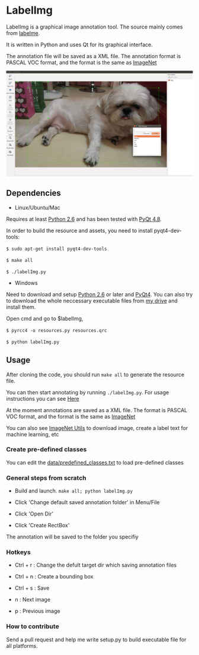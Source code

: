 # LabelImg

LabelImg is a graphical image annotation tool. The source mainly comes from [labelme](labelme.csail.mit.edu).

It is written in Python and uses Qt for its graphical interface.

The annotation file will be saved as a XML file. The annotation format is PASCAL VOC format, and the format is the same as [ImageNet](http://www.image-net.org/)

![](icons/demo.png)

## Dependencies
* Linux/Ubuntu/Mac

Requires at least [Python 2.6](http://www.python.org/getit/) and has been tested with [PyQt
4.8](http://www.riverbankcomputing.co.uk/software/pyqt/intro).

In order to build the resource and assets, you need to install pyqt4-dev-tools:

`$ sudo apt-get install pyqt4-dev-tools`

`$ make all`
 
`$ ./labelImg.py`

* Windows

Need to download and setup [Python 2.6](https://www.python.org/downloads/windows/) or later and [PyQt4](https://www.riverbankcomputing.com/software/pyqt/download). You can also try to download the whole neccessary executable files from [my drive](https://copy.com/oyYjFzJwPb4tKl93) and install them.

Open cmd and go to $labelImg, 

`$ pyrcc4 -o resources.py resources.qrc`

`$ python labelImg.py`

## Usage
After cloning the code, you should run `make all` to generate the resource file.

You can then start annotating by running `./labelImg.py`. For usage
instructions you can see [Here](https://youtu.be/p0nR2YsCY_U)

At the moment annotations are saved as a XML file. The format is PASCAL VOC format, and the format is the same as [ImageNet](http://www.image-net.org/)

You can also see [ImageNet Utils](https://github.com/tzutalin/ImageNet_Utils) to download image, create a label text for machine learning, etc

### Create pre-defined classes

You can edit the [data/predefined_classes.txt](https://github.com/tzutalin/labelImg/blob/master/data/predefined_classes.txt) to load pre-defined classes

### General steps from scratch

* Build and launch. `make all; python labelImg.py`

* Click 'Change default saved annotation folder' in Menu/File

* Click 'Open Dir'

* Click 'Create RectBox'

The annotation will be saved to the folder you specifiy

### Hotkeys

* Ctrl + r : Change the defult target dir which saving annotation files

* Ctrl + n : Create a bounding box

* Ctrl + s : Save

* n : Next image

* p : Previous image

### How to contribute
Send a pull request and help me write setup.py to build executable file for all platforms.
